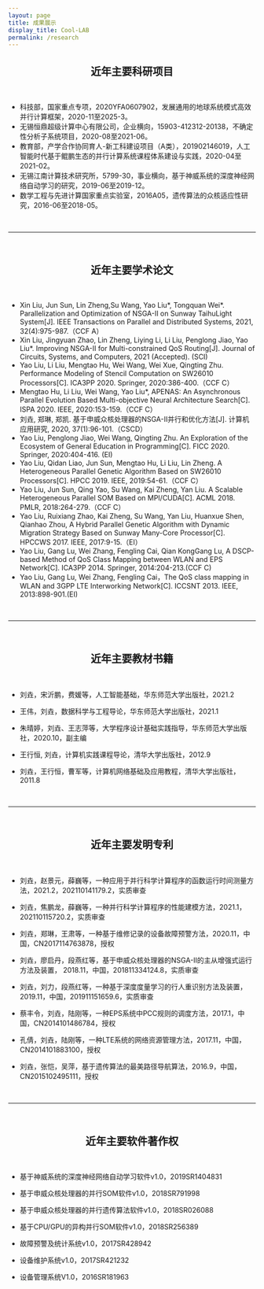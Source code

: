 ```yaml
---
layout: page
title: 成果展示
display_title: Cool-LAB
permalink: /research
---
```


<center><h2><strong>近年主要科研项目</strong></h2></center>

<br/>

- 科技部，国家重点专项，2020YFA0607902，发展通用的地球系统模式高效并行计算框架，2020-11至2025-3。
- 无锡恒鼎超级计算中心有限公司，企业横向，15903-412312-20138，不确定性分析子系统项目，2020-08至2021-06。
- 教育部，产学合作协同育人-新工科建设项目（A类），201902146019，人工智能时代基于鲲鹏生态的并行计算系统课程体系建设与实践，2020-04至2021-02。
- 无锡江南计算技术研究所，5799-30，事业横向，基于神威系统的深度神经网络自动学习的研究，2019-06至2019-12。
- 数学工程与先进计算国家重点实验室，2016A05，遗传算法的众核适应性研究，2016-06至2018-05。

<br/>

****

<br/>

<center><h2><strong>近年主要学术论文</strong></h2></center>

<br/>

- Xin Liu, Jun Sun, Lin Zheng,Su Wang, Yao Liu\*, Tongquan Wei*. Parallelization and Optimization of NSGA-II on Sunway TaihuLight System[J]. IEEE Transactions on Parallel and Distributed Systems, 2021, 32(4):975-987.（CCF A）
- Xin Liu, Jingyuan Zhao, Lin Zheng, Liying Li, Li Liu, Penglong Jiao, Yao Liu\*. Improving NSGA-II for Multi-constrained QoS Routing[J]. Journal of Circuits, Systems, and Computers, 2021 (Accepted). (SCI)
- Yao Liu, Li Liu, Mengtao Hu, Wei Wang, Wei Xue, Qingting Zhu. Performance Modeling of Stencil Computation on SW26010 Processors[C]. ICA3PP 2020. Springer, 2020:386-400.（CCF C）
- Mengtao Hu, Li Liu, Wei Wang, Yao Liu\*, APENAS: An Asynchronous Parallel Evolution Based Multi-objective Neural Architecture Search[C]. ISPA 2020. IEEE, 2020:153-159.（CCF C）
- 刘垚, 郑琳, 郑凯. 基于申威众核处理器的NSGA-Ⅱ并行和优化方法[J]. 计算机应用研究, 2020, 37(1):96-101.（CSCD）
- Yao Liu, Penglong Jiao, Wei Wang, Qingting Zhu. An Exploration of the Ecosystem of General Education in Programming[C]. FICC 2020. Springer, 2020:404-416. (EI)
- Yao Liu, Qidan Liao, Jun Sun, Mengtao Hu, Li Liu, Lin Zheng. A Heterogeneous Parallel Genetic Algorithm Based on SW26010 Processors[C]. HPCC 2019. IEEE, 2019:54-61.（CCF C）
- Yao Liu, Jun Sun, Qing Yao, Su Wang, Kai Zheng, Yan Liu. A Scalable Heterogeneous Parallel SOM Based on MPI/CUDA[C]. ACML 2018. PMLR, 2018:264-279.（CCF C）
- Yao Liu, Ruixiang Zhao, Kai Zheng, Su Wang, Yan Liu, Huanxue Shen, Qianhao Zhou, A Hybrid Parallel Genetic Algorithm with Dynamic Migration Strategy Based on Sunway Many-Core Processor[C]. HPCCWS 2017. IEEE, 2017:9-15.（EI）
- Yao Liu, Gang Lu, Wei Zhang, Fengling Cai, Qian KongGang Lu, A DSCP-based Method of QoS Class Mapping between WLAN and EPS Network[C]. ICA3PP 2014. Springer, 2014:204-213.(CCF C)
- Yao Liu, Gang Lu, Wei Zhang, Fengling Cai，The QoS class mapping in WLAN and 3GPP LTE Interworking Network[C]. ICCSNT 2013. IEEE, 2013:898-901.(EI)

<br/>

****

<br/>

<center><h2><strong>近年主要教材书籍</strong></h2></center>

<br/>

- 刘垚，宋沂鹏，费媛等，人工智能基础，华东师范大学出版社，2021.2

- 王伟，刘垚，数据科学与工程导论，华东师范大学出版社，2021.1

- 朱晴婷，刘垚、王志萍等，大学程序设计基础实践指导，华东师范大学出版社，2020.10，副主编

- 王行恒, 刘垚，计算机实践课程导论，清华大学出版社，2012.9 

- 刘垚，王行恒，曹军等，计算机网络基础及应用教程，清华大学出版社，2011.8

<br/>

****

<br/>

<center><h2><strong>近年主要发明专利</strong></h2></center>

<br/>

- 刘垚，赵景元，薛巍等，一种应用于并行科学计算程序的函数运行时间测量方法，2021.2，202110141179.2，实质审查

- 刘垚，焦鹏龙，薛巍等，一种并行科学计算程序的性能建模方法，2021.1，202110115720.2，实质审查

- 刘垚，郑琳，王肃等，一种基于维修记录的设备故障预警方法，2020.11，中国，CN2017114763878，授权

- 刘垚，廖启丹，段燕红等，基于申威众核处理器的NSGA-II的主从增强式运行方法及装置， 2018.11，中国，201811334124.8，实质审查

- 刘垚，刘力，段燕红等，一种基于深度度量学习的行人重识别方法及装置，2019.11，中国，201911151659.6，实质审查

- 蔡丰令，刘垚，陆刚等，一种EPS系统中PCC规则的调度方法，2017.1，中国，CN2014101486784，授权

- 孔倩，刘垚，陆刚等，一种LTE系统的网络资源管理方法，2017.11，中国，CN2014101883100，授权

- 刘垚，张恺，吴萍，基于遗传算法的最美路径导航算法，2016.9，中国，CN2015102495111，授权

<br/>

****

<br/>

<center><h2><strong>近年主要软件著作权</strong></h2></center>

<br/>

- 基于神威系统的深度神经网络自动学习软件v1.0，2019SR1404831

- 基于申威众核处理器的并行SOM软件v1.0，2018SR791998

- 基于申威众核处理器的并行遗传算法软件v1.0，2018SR026088

- 基于CPU/GPU的异构并行SOM软件v1.0，2018SR256389

- 故障预警及统计系统v1.0，2017SR428942

- 设备维护系统v1.0，2017SR421232

- 设备管理系统V1.0，2016SR181963
